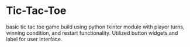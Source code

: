 # Tic-Tac-Toe
basic tic tac toe game build using python tkinter module with player turns, winning condition, and restart functionality. Utilized button widgets and label for user interface.
